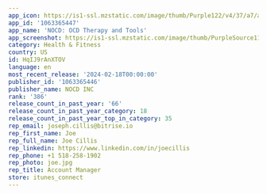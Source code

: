 ```yaml
---
app_icon: https://is1-ssl.mzstatic.com/image/thumb/Purple122/v4/37/a7/aa/37a7aa25-a745-ebac-fa82-89d6cb67a40c/AppIcon-0-0-1x_U007emarketing-0-7-0-85-220.png/1024x1024bb.png
app_id: '1063365447'
app_name: 'NOCD: OCD Therapy and Tools'
app_screenshot: https://is1-ssl.mzstatic.com/image/thumb/PurpleSource116/v4/64/27/4d/64274d23-6b5d-86a7-fcee-495b64c8ec63/90388c1b-9336-4477-b0d9-e7ac2acb7efe__U002316.5inch.png/1284x2778bb.png
category: Health & Fitness
country: US
id: HqIJ9rAnXTOV
language: en
most_recent_release: '2024-02-18T00:00:00'
publisher_id: '1063365446'
publisher_name: NOCD INC
rank: '386'
release_count_in_past_year: '66'
release_count_in_past_year_category: 18
release_count_in_past_year_top_in_category: 35
rep_email: joseph.cillis@bitrise.io
rep_first_name: Joe
rep_full_name: Joe Cillis
rep_linkedin: https://www.linkedin.com/in/joecillis
rep_phone: +1 518-258-1902
rep_photo: joe.jpg
rep_title: Account Manager
store: itunes_connect
---
```

